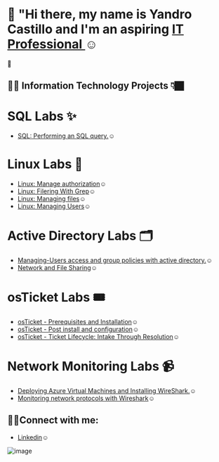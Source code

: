 # 👋 "Hi there, my name is Yandro Castillo and I'm an aspiring <a href="https://www.linkedin.com/in/yandro-castillo-4a8908239/">IT Professional </a>☺</h1> 🚀


<h2>👨‍💻 Information Technology Projects 👇🏿</h2> 

 # SQL Labs ✨
- <a href="https://github.com/Ycastillo2003/Perform-a-SQL-query/blob/main/README.md">SQL: Performing an SQL query.</a>☺</h1>

 # Linux Labs 🐧
- <a href="https://github.com/Ycastillo2003/Use-Linux-commands-to-manage-file-permissions/blob/main/README.md">Linux: Manage authorization</a>☺</h1>
- <a href="https://github.com/Ycastillo2003/Filtering-With-Grep">Linux: Filering With Grep</a>☺</h1>
- <a href="https://github.com/Ycastillo2003/Manage-files-with-Linux-commands/blob/main/README.md">Linux: Managing files</a>☺</h1>
- <a href="https://github.com/Ycastillo2003/Add-and-manage-users-with-Linux-commands">Linux: Managing Users</a>☺</h1>

 
 # Active Directory Labs 🗂️
- <a href="https://github.com/Ycastillo2003/Managing-Users-access-and-group-policies-with-active-directory.">Managing-Users access and group policies with active directory.</a>☺</h1>
- <a href="https://github.com/Ycastillo2003/Network-and-File-Sharing-/blob/main/README.md">Network and File Sharing</a>☺</h1>

 # osTicket Labs 🎟️
- <a href="https://github.com/Ycastillo2003/Os-ticket-installation-and-prerequesites./blob/main/README.md">osTicket - Prerequisites and Installation</a>☺</h1>
- <a href="https://github.com/Ycastillo2003/osTicket-Post-installation-and-configuration-/blob/main/README.md">osTicket - Post install and configuration</a>☺</h1>
- <a href="https://github.com/Ycastillo2003/osTicket-Working-Ticket-Lifecycles/blob/main/README.md">osTicket - Ticket Lifecycle: Intake Through Resolution</a>☺</h1>


# Network Monitoring Labs 📹
- <a href="https://github.com/Ycastillo2003/Monitoring-Network-Activities">Deploying Azure Virtual Machines and Installing WireShark.</a>☺</h1>
- <a href="https://github.com/Ycastillo2003/Monitoring-network-protocols-with-Wireshark./blob/main/README.md">Monitoring network protocols with Wireshark</a>☺</h1>













<h2>🤳🏾Connect with me:</h2>

- <a href="https://www.linkedin.com/in/yandro-castillo-4a8908239/">Linkedin</a>☺</h1>

![image](https://github.com/user-attachments/assets/14efc171-1285-461d-98dd-9c592d325b04)


